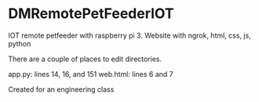 # DMRemotePetFeederIOT
IOT remote petfeeder with raspberry pi 3. Website with ngrok, html, css, js, python

There are a couple of places to edit directories.

app.py: lines 14, 16, and 151                 web.html: lines 6 and 7


Created for an engineering class
